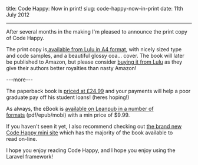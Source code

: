 title: Code Happy: Now in print!
slug: code-happy-now-in-print
date: 11th July 2012

-----

After several months in the making I'm pleased to announce the print copy of Code Happy.

The print copy is<a href="http://www.lulu.com/shop/dayle-rees/code-happy/paperback/product-20249496.html"> available from Lulu in A4 format</a>, with nicely sized type and code samples, and a beautiful glossy coa... cover. The book will later be published to Amazon, but please consider <a href="http://www.lulu.com/shop/dayle-rees/code-happy/paperback/product-20249496.html">buying it from Lulu</a> as they give their authors better royalties than nasty Amazon!

---more---

The paperback book is <a href="http://www.lulu.com/shop/dayle-rees/code-happy/paperback/product-20249496.html">priced at £24.99</a> and your payments will help a poor graduate pay off his student loans! (heres hoping!)

As always, the eBook is <a href="http://leanpub.com/codehappy">available on Leanpub in a number of formats</a> (pdf/epub/mobi) with a min price of $9.99.

If you haven't seen it yet, I also recommend checking out <a href="http://codehappy.daylerees.com/">the brand new Code Happy mini site</a> which has the majority of the book available to read on-line.

I hope you enjoy reading Code Happy, and I hope you enjoy using the Laravel framework!

